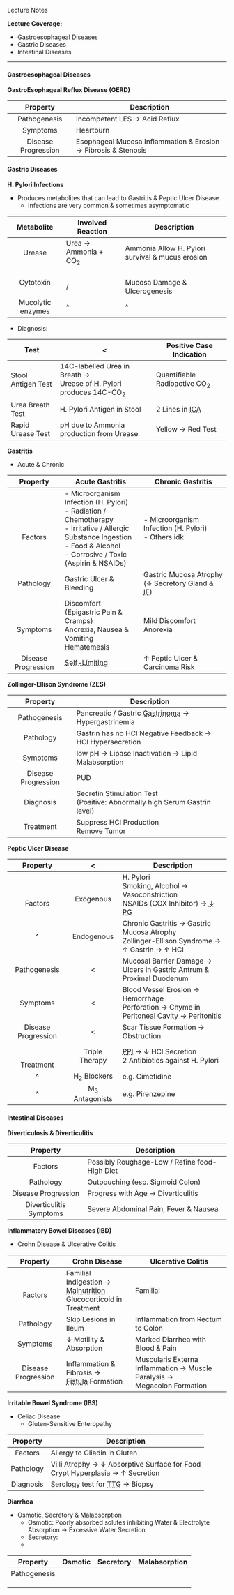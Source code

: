 Lecture Notes

**Lecture Coverage:**
- Gastroesophageal Diseases
- Gastric Diseases
- Intestinal Diseases

---
#### **Gastroesophageal Diseases**

**GastroEsophageal Reflux Disease (GERD)**

|      Property       | Description                                                    |
| :-----------------: | -------------------------------------------------------------- |
|    Pathogenesis     | Incompetent LES → Acid Reflux                                  |
|      Symptoms       | Heartburn                                                      |
| Disease Progression | Esophageal Mucosa Inflammation & Erosion → Fibrosis & Stenosis |


#### **Gastric Diseases**
**H. Pylori Infections**
- Produces metabolites that can lead to Gastritis & Peptic Ulcer Disease
	- Infections are very common & sometimes asymptomatic

|    Metabolite     | Involved Reaction               | Description                                      |
| :---------------: | ------------------------------- | ------------------------------------------------ |
|      Urease       | Urea → Ammonia + CO<sub>2</sub> | Ammonia Allow H. Pylori survival & mucus erosion |
|     Cytotoxin     | <br>/                           | <br>Mucosa Damage & Ulcerogenesis                |
| Mucolytic enzymes | ^                               | ^                                                |
- Diagnosis:

| Test               | <                                                                                | Positive Case Indication                                       |
| ------------------ | -------------------------------------------------------------------------------- | -------------------------------------------------------------- |
| Stool Antigen Test | 14C-labelled Urea in Breath →<br>Urease of H. Pylori produces 14C-CO<sub>2</sub> | Quantifiable Radioactive CO<sub>2</sub>                        |
| Urea Breath Test   | H. Pylori Antigen in Stool                                                       | 2 Lines in <abbr Title="Immunochromatography Assay">ICA</abbr> |
| Rapid Urease Test  | pH due to Ammonia production from Urease                                         | Yellow → Red Test                                              |

**Gastritis**
- Acute & Chronic

|      Property       | Acute Gastritis                                                                                                                                                                        | Chronic Gastritis                                                                     |
| :-----------------: | -------------------------------------------------------------------------------------------------------------------------------------------------------------------------------------- | ------------------------------------------------------------------------------------- |
|   <br><br>Factors   | - Microorganism Infection (H. Pylori)<br>- Radiation / Chemotherapy<br>- Irritative / Allergic Substance Ingestion<br>   - Food & Alcohol<br>   - Corrosive / Toxic (Aspirin & NSAIDs) | - Microorganism Infection (H. Pylori)<br>- Others idk                                 |
|      Pathology      | Gastric Ulcer & Bleeding                                                                                                                                                               | Gastric Mucosa Atrophy (↓ Secretory Gland & <abbr Title="Intrinsic Factor">IF</abbr>) |
|    <br>Symptoms     | Discomfort (Epigastric Pain & Cramps)<br>Anorexia, Nausea & Vomiting<br><abbr Title="Blood in Vomit">Hematemesis</abbr>                                                                | Mild Discomfort<br>Anorexia                                                           |
| Disease Progression | <abbr Title="Can Heal without Intervention">Self-Limiting</abbr>                                                                                                                       | ↑ Peptic Ulcer & Carcinoma Risk                                                       |

**Zollinger-Ellison Syndrome (ZES)**

|      Property       | Description                                                                                                    |
| :-----------------: | -------------------------------------------------------------------------------------------------------------- |
|    Pathogenesis     | Pancreatic / Gastric <abbr Title="Gastrin-Producing Neuroendocrine Tumor">Gastrinoma</abbr> → Hypergastrinemia |
|      Pathology      | Gastrin has no HCl Negative Feedback → HCl Hypersecretion                                                      |
|      Symptoms       | low pH → Lipase Inactivation → Lipid Malabsorption                                                             |
| Disease Progression | PUD                                                                                                            |
|      Diagnosis      | Secretin Stimulation Test<br>(Positive: Abnormally high Serum Gastrin level)                                   |
|      Treatment      | Suppress HCl Production<br>Remove Tumor                                                                        |


**Peptic Ulcer Disease**

|      Property       |             <             | Description                                                                                                                                                            |
| :-----------------: | :-----------------------: | ---------------------------------------------------------------------------------------------------------------------------------------------------------------------- |
|   <br><br>Factors   |       <br>Exogenous       | H. Pylori<br>Smoking, Alcohol → Vasoconstriction<br>NSAIDs (COX Inhibitor) → <abbr Title="Prostaglandins (↑ Mucus & HCO₃⁻ Secretion & Mucosal Blood Flow)">↓ PG</abbr> |
|          ^          |        Endogenous         | Chronic Gastritis → Gastric Mucosa Atrophy<br>Zollinger-Ellison Syndrome → ↑ Gastrin → ↑ HCl                                                                           |
|    Pathogenesis     |             <             | Mucosal Barrier Damage →<br>Ulcers in Gastric Antrum & Proximal Duodenum                                                                                               |
|      Symptoms       |             <             | Blood Vessel Erosion → Hemorrhage <br>Perforation → Chyme in Peritoneal Cavity → Peritonitis                                                                           |
| Disease Progression |             <             | Scar Tissue Formation → Obstruction                                                                                                                                    |
|  <br><br>Treatment  |      Triple Therapy       | <abbr Title="H⁺/K⁺-ATPase / Proton Pump Inhibitor">PPI</abbr> → ↓ HCl Secretion<br>2 Antibiotics against H. Pylori                                                     |
|          ^          |  H<sub>2</sub> Blockers   | e.g. Cimetidine                                                                                                                                                        |
|          ^          | M<sub>3</sub> Antagonists | e.g. Pirenzepine                                                                                                                                                       |


#### **Intestinal Diseases**
**Diverticulosis & Diverticulitis**

|        Property         | Description                                   |
| :---------------------: | --------------------------------------------- |
|         Factors         | Possibly Roughage-Low / Refine food-High Diet |
|        Pathology        | Outpouching (esp. Sigmoid Colon)              |
|   Disease Progression   | Progress with Age → Diverticulitis            |
| Diverticulitis Symptoms | Severe Abdominal Pain, Fever & Nausea         |

**Inflammatory Bowel Diseases (IBD)**
- Crohn Disease & Ulcerative Colitis

|      Property       | Crohn Disease                                                                                                                          | Ulcerative Colitis                                                           |
| :-----------------: | -------------------------------------------------------------------------------------------------------------------------------------- | ---------------------------------------------------------------------------- |
|     <br>Factors     | Familial<br>Indigestion → <abbr Title="Hypoproteinemia, Avitaminosis & Steatorrhea">Malnutrition</abbr><br>Glucocorticoid in Treatment | Familial                                                                     |
|      Pathology      | Skip Lesions in Ileum                                                                                                                  | Inflammation from Rectum to Colon                                            |
|      Symptoms       | ↓ Motility & Absorption                                                                                                                | Marked Diarrhea with Blood & Pain                                            |
| Disease Progression | Inflammation & Fibrosis → <br><abbr Title="Adhesions between Ileum loops">Fistula</abbr> Formation                                     | Muscularis Externa Inflammation → Muscle Paralysis → <br>Megacolon Formation |

**Irritable Bowel Syndrome (IBS)**
- Celiac Disease 
	- Gluten-Sensitive Enteropathy

| Property  | Description                                                                      |
| :-------: | -------------------------------------------------------------------------------- |
|  Factors  | Allergy to Gliadin in Gluten                                                     |
| Pathology | Villi Atrophy → ↓ Absorptive Surface for Food<br>Crypt Hyperplasia → ↑ Secretion |
| Diagnosis | Serology test for <abbr Title="Tissue Transglutaminase">TTG</abbr> → Biopsy      |

**Diarrhea**
- Osmotic, Secretory & Malabsorption
	- Osmotic: Poorly absorbed solutes inhibiting Water & Electrolyte Absorption → Excessive Water Secretion
	- Secretory: 
	- 

|   Property   | Osmotic | Secretory | Malabsorption |
| :----------: | ------- | --------- | ------------- |
| Pathogenesis |         |           |               |
|              |         |           |               |
|              |         |           |               |
|              |         |           |               |